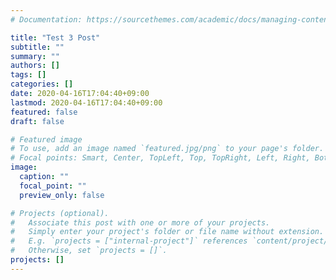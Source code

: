 ```yaml
---
# Documentation: https://sourcethemes.com/academic/docs/managing-content/

title: "Test 3 Post"
subtitle: ""
summary: ""
authors: []
tags: []
categories: []
date: 2020-04-16T17:04:40+09:00
lastmod: 2020-04-16T17:04:40+09:00
featured: false
draft: false

# Featured image
# To use, add an image named `featured.jpg/png` to your page's folder.
# Focal points: Smart, Center, TopLeft, Top, TopRight, Left, Right, BottomLeft, Bottom, BottomRight.
image:
  caption: ""
  focal_point: ""
  preview_only: false

# Projects (optional).
#   Associate this post with one or more of your projects.
#   Simply enter your project's folder or file name without extension.
#   E.g. `projects = ["internal-project"]` references `content/project/deep-learning/index.md`.
#   Otherwise, set `projects = []`.
projects: []
---
```

